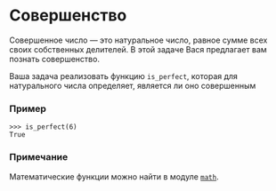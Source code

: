 # Совершенство

Совершенное число — это натуральное число, равное сумме всех своих собственных делителей.
В этой задаче Вася предлагает вам познать совершенство.

Ваша задача реализовать функцию `is_perfect`, которая для натурального числа определяет,
является ли оно совершенным

### Пример
```
>>> is_perfect(6)
True
```

### Примечание
Математические функции можно найти в модуле [`math`](https://docs.python.org/3/library/math.html).
